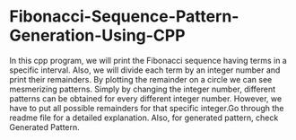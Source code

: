 # Fibonacci-Sequence-Pattern-Generation-Using-CPP
In this cpp program, we will print the Fibonacci sequence having terms in a specific interval. Also, we will divide each term by an integer number and print their remainders. By plotting the remainder on a circle we can see mesmerizing patterns. Simply by changing the integer number, different patterns can be obtained for every different integer number. However, we have to put all possible remainders for that specific integer.Go through the readme file for a detailed explanation. Also, for generated pattern, check Generated Pattern.

